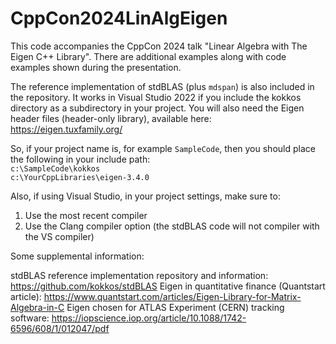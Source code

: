 # CppCon2024LinAlgEigen

This code accompanies the CppCon 2024 talk "Linear Algebra with The Eigen C++ Library".  There are additional examples along with code examples shown during the presentation. 

The reference implementation of stdBLAS (plus `mdspan`) is also included in the repository.  It works in Visual Studio 2022 if you include the kokkos directory as a subdirectory in your project.  You will also need the Eigen header files (header-only library), available here: https://eigen.tuxfamily.org/

So, if your project name is, for example `SampleCode`, then you should place the following in your include path:  
`c:\SampleCode\kokkos`  
`c:\YourCppLibraries\eigen-3.4.0`

Also, if using Visual Studio, in your project settings, make sure to:  
1. Use the most recent compiler  
2. Use the Clang compiler option (the stdBLAS code will not compiler with the VS compiler)  

Some supplemental information:

stdBLAS reference implementation repository and information:  https://github.com/kokkos/stdBLAS
Eigen in quantitative finance (Quantstart article): https://www.quantstart.com/articles/Eigen-Library-for-Matrix-Algebra-in-C
Eigen chosen for ATLAS Experiment (CERN) tracking software:  https://iopscience.iop.org/article/10.1088/1742-6596/608/1/012047/pdf
